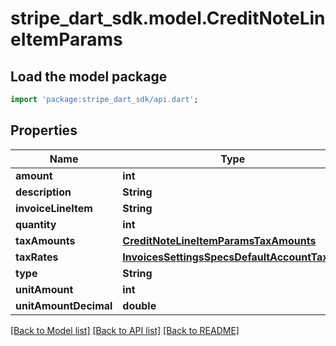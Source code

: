 # stripe_dart_sdk.model.CreditNoteLineItemParams

## Load the model package
```dart
import 'package:stripe_dart_sdk/api.dart';
```

## Properties
Name | Type | Description | Notes
------------ | ------------- | ------------- | -------------
**amount** | **int** |  | [optional] 
**description** | **String** |  | [optional] 
**invoiceLineItem** | **String** |  | [optional] 
**quantity** | **int** |  | [optional] 
**taxAmounts** | [**CreditNoteLineItemParamsTaxAmounts**](CreditNoteLineItemParamsTaxAmounts.md) |  | [optional] 
**taxRates** | [**InvoicesSettingsSpecsDefaultAccountTaxIds**](InvoicesSettingsSpecsDefaultAccountTaxIds.md) |  | [optional] 
**type** | **String** |  | 
**unitAmount** | **int** |  | [optional] 
**unitAmountDecimal** | **double** |  | [optional] 

[[Back to Model list]](../README.md#documentation-for-models) [[Back to API list]](../README.md#documentation-for-api-endpoints) [[Back to README]](../README.md)


